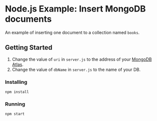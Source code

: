 # Node.js Example: Insert MongoDB documents
An example of inserting one document to a collection named `books`.
## Getting Started
1. Change the value of  `uri` in `server.js` to the address of your [MongoDB Atlas](http://clould.mongodb.com).
2. Change the value of  `dbName` in `server.js` to the name of your DB.

### Installing
```
npm install
```
### Running
```
npm start
```

